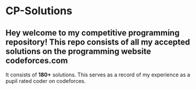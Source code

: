 # CP-Solutions

## Hey welcome to my competitive programming repository! This repo consists of all my accepted solutions on the programming website codeforces.com

 It consists of **180+** solutions. This serves as a record of my experience as a pupil rated coder on codeforces.
